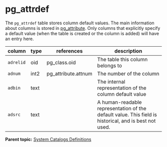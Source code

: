 # pg_attrdef 

The `pg_attrdef` table stores column default values. The main information about columns is stored in [pg\_attribute](pg_attribute.html). Only columns that explicitly specify a default value \(when the table is created or the column is added\) will have an entry here.

|column|type|references|description|
|------|----|----------|-----------|
|`adrelid`|oid|pg\_class.oid|The table this column belongs to|
|`adnum`|int2|pg\_attribute.attnum|The number of the column|
|`adbin`|text| |The internal representation of the column default value|
|`adsrc`|text| |A human-readable representation of the default value. This field is historical, and is best not used.|

**Parent topic:** [System Catalogs Definitions](../system_catalogs/catalog_ref-html.html)

